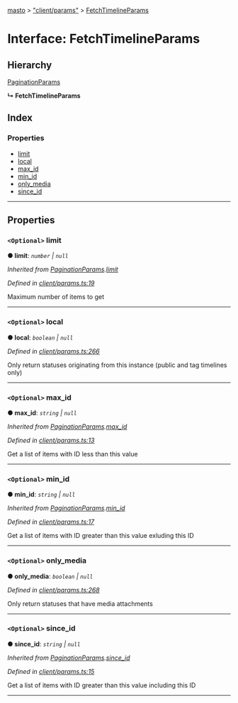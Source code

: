[masto](../README.md) > ["client/params"](../modules/_client_params_.md) > [FetchTimelineParams](../interfaces/_client_params_.fetchtimelineparams.md)

# Interface: FetchTimelineParams

## Hierarchy

 [PaginationParams](_client_params_.paginationparams.md)

**↳ FetchTimelineParams**

## Index

### Properties

* [limit](_client_params_.fetchtimelineparams.md#limit)
* [local](_client_params_.fetchtimelineparams.md#local)
* [max_id](_client_params_.fetchtimelineparams.md#max_id)
* [min_id](_client_params_.fetchtimelineparams.md#min_id)
* [only_media](_client_params_.fetchtimelineparams.md#only_media)
* [since_id](_client_params_.fetchtimelineparams.md#since_id)

---

## Properties

<a id="limit"></a>

### `<Optional>` limit

**● limit**: *`number` \| `null`*

*Inherited from [PaginationParams](_client_params_.paginationparams.md).[limit](_client_params_.paginationparams.md#limit)*

*Defined in [client/params.ts:19](https://github.com/neet/masto.js/blob/886ec98/src/client/params.ts#L19)*

Maximum number of items to get

___
<a id="local"></a>

### `<Optional>` local

**● local**: *`boolean` \| `null`*

*Defined in [client/params.ts:266](https://github.com/neet/masto.js/blob/886ec98/src/client/params.ts#L266)*

Only return statuses originating from this instance (public and tag timelines only)

___
<a id="max_id"></a>

### `<Optional>` max_id

**● max_id**: *`string` \| `null`*

*Inherited from [PaginationParams](_client_params_.paginationparams.md).[max_id](_client_params_.paginationparams.md#max_id)*

*Defined in [client/params.ts:13](https://github.com/neet/masto.js/blob/886ec98/src/client/params.ts#L13)*

Get a list of items with ID less than this value

___
<a id="min_id"></a>

### `<Optional>` min_id

**● min_id**: *`string` \| `null`*

*Inherited from [PaginationParams](_client_params_.paginationparams.md).[min_id](_client_params_.paginationparams.md#min_id)*

*Defined in [client/params.ts:17](https://github.com/neet/masto.js/blob/886ec98/src/client/params.ts#L17)*

Get a list of items with ID greater than this value exluding this ID

___
<a id="only_media"></a>

### `<Optional>` only_media

**● only_media**: *`boolean` \| `null`*

*Defined in [client/params.ts:268](https://github.com/neet/masto.js/blob/886ec98/src/client/params.ts#L268)*

Only return statuses that have media attachments

___
<a id="since_id"></a>

### `<Optional>` since_id

**● since_id**: *`string` \| `null`*

*Inherited from [PaginationParams](_client_params_.paginationparams.md).[since_id](_client_params_.paginationparams.md#since_id)*

*Defined in [client/params.ts:15](https://github.com/neet/masto.js/blob/886ec98/src/client/params.ts#L15)*

Get a list of items with ID greater than this value including this ID

___

